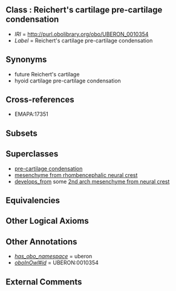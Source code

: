 
## Class : Reichert's cartilage pre-cartilage condensation

 * *IRI* = http://purl.obolibrary.org/obo/UBERON_0010354
 * *Label* = Reichert's cartilage pre-cartilage condensation

## Synonyms

 * future Reichert's cartilage
 * hyoid cartilage pre-cartilage condensation

## Cross-references

 * EMAPA:17351

## Subsets


## Superclasses

 * [pre-cartilage condensation](../../UBERON/66/UBERON_0005866.md)
 * [mesenchyme from rhombencephalic neural crest](../../UBERON/58/UBERON_0010258.md)
 * [develops_from](../../RO/02/RO_0002202.md) some [2nd arch mesenchyme from neural crest](../../UBERON/54/UBERON_0010254.md)

## Equivalencies


## Other Logical Axioms


## Other Annotations

 * *[has_obo_namespace](../../ce/oboInOwl#hasOBONamespace.md)* = uberon
 * *[oboInOwl#id](../../id/oboInOwl#id.md)* = UBERON:0010354

## External Comments

